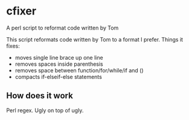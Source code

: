# cfixer
A perl script to reformat code written by Tom

This script reformats code written by Tom to a format I prefer. Things it fixes:
* moves single line brace up one line
* removes spaces inside parenthesis
* removes space between function/for/while/if and ()
* compacts if-elseif-else statements

## How does it work
Perl regex. Ugly on top of ugly.
